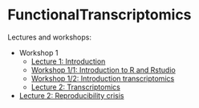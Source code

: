 # FunctionalTranscriptomics



Lectures and workshops:


 * Workshop 1
   * [Lecture 1: Introduction](Lectures/lecture_01_introduction/weiner_functional_transcriptomics_01.html)
   * [Workshop 1/1: Introduction to R and Rstudio](Workshops/workshop_1_1/weiner_functional_transcriptomics_workshop_1_1.html)
   * [Workshop 1/2: Introduction transcriptomics](Workshops/workshop_1_2/weiner_functional_transcriptomics_workshop_1_2.html)
   * [Lecture 2: Transcriptomics](Lectures/lecture_02_transcriptomics/weiner_functional_transcriptomics_02.html)
  * [Lecture 2: Reproducibility crisis](Lectures/lecture_03_reproducibility_crisis/weiner_reproducibility_crisis_03.html)
